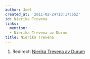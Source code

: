 ```yaml
---
author: Joel
created_at: '2011-02-24T13:17:55Z'
id: Nierika Trevena
links:
  mention:
  - Nierika Trevena av Durum
title: Nierika Trevena
---
```


1.  Redirect: [Nierika Trevena av Durum]

  [Nierika Trevena av Durum]: Nierika_Trevena_av_Durum